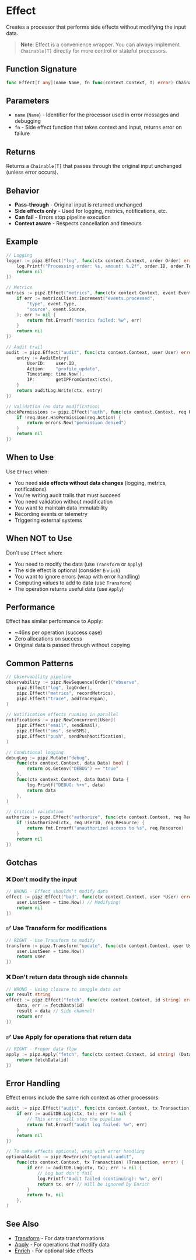 # Effect

Creates a processor that performs side effects without modifying the input data.

> **Note**: Effect is a convenience wrapper. You can always implement `Chainable[T]` directly for more control or stateful processors.

## Function Signature

```go
func Effect[T any](name Name, fn func(context.Context, T) error) Chainable[T]
```

## Parameters

- `name` (`Name`) - Identifier for the processor used in error messages and debugging
- `fn` - Side effect function that takes context and input, returns error on failure

## Returns

Returns a `Chainable[T]` that passes through the original input unchanged (unless error occurs).

## Behavior

- **Pass-through** - Original input is returned unchanged
- **Side effects only** - Used for logging, metrics, notifications, etc.
- **Can fail** - Errors stop pipeline execution
- **Context aware** - Respects cancellation and timeouts

## Example

```go
// Logging
logger := pipz.Effect("log", func(ctx context.Context, order Order) error {
    log.Printf("Processing order: %s, amount: %.2f", order.ID, order.Total)
    return nil
})

// Metrics
metrics := pipz.Effect("metrics", func(ctx context.Context, event Event) error {
    if err := metricsClient.Increment("events.processed", 
        "type", event.Type,
        "source", event.Source,
    ); err != nil {
        return fmt.Errorf("metrics failed: %w", err)
    }
    return nil
})

// Audit trail
audit := pipz.Effect("audit", func(ctx context.Context, user User) error {
    entry := AuditEntry{
        UserID:    user.ID,
        Action:    "profile_update",
        Timestamp: time.Now(),
        IP:        getIPFromContext(ctx),
    }
    return auditLog.Write(ctx, entry)
})

// Validation (no data modification)
checkPermissions := pipz.Effect("auth", func(ctx context.Context, req Request) error {
    if !req.User.HasPermission(req.Action) {
        return errors.New("permission denied")
    }
    return nil
})
```

## When to Use

Use `Effect` when:
- You need **side effects without data changes** (logging, metrics, notifications)
- You're writing audit trails that must succeed
- You need validation without modification
- You want to maintain data immutability
- Recording events or telemetry
- Triggering external systems

## When NOT to Use

Don't use `Effect` when:
- You need to modify the data (use `Transform` or `Apply`)
- The side effect is optional (consider `Enrich`)
- You want to ignore errors (wrap with error handling)
- Computing values to add to data (use `Transform`)
- The operation returns useful data (use `Apply`)

## Performance

Effect has similar performance to Apply:
- ~46ns per operation (success case)
- Zero allocations on success
- Original data is passed through without copying

## Common Patterns

```go
// Observability pipeline
observability := pipz.NewSequence[Order]("observe",
    pipz.Effect("log", logOrder),
    pipz.Effect("metrics", recordMetrics),
    pipz.Effect("trace", addTraceSpan),
)

// Notification effects running in parallel
notifications := pipz.NewConcurrent[User](
    pipz.Effect("email", sendEmail),
    pipz.Effect("sms", sendSMS),
    pipz.Effect("push", sendPushNotification),
)

// Conditional logging
debugLog := pipz.Mutate("debug",
    func(ctx context.Context, data Data) bool {
        return os.Getenv("DEBUG") == "true"
    },
    func(ctx context.Context, data Data) Data {
        log.Printf("DEBUG: %+v", data)
        return data
    },
)

// Critical validation
authorize := pipz.Effect("authorize", func(ctx context.Context, req Request) error {
    if !isAuthorized(ctx, req.UserID, req.Resource) {
        return fmt.Errorf("unauthorized access to %s", req.Resource)
    }
    return nil
})
```

## Gotchas

### ❌ Don't modify the input
```go
// WRONG - Effect shouldn't modify data
effect := pipz.Effect("bad", func(ctx context.Context, user *User) error {
    user.LastSeen = time.Now() // Modifying!
    return nil
})
```

### ✅ Use Transform for modifications
```go
// RIGHT - Use Transform to modify
transform := pipz.Transform("update", func(ctx context.Context, user User) User {
    user.LastSeen = time.Now()
    return user
})
```

### ❌ Don't return data through side channels
```go
// WRONG - Using closure to smuggle data out
var result string
effect := pipz.Effect("fetch", func(ctx context.Context, id string) error {
    data, err := fetchData(id)
    result = data // Side channel!
    return err
})
```

### ✅ Use Apply for operations that return data
```go
// RIGHT - Proper data flow
apply := pipz.Apply("fetch", func(ctx context.Context, id string) (Data, error) {
    return fetchData(id)
})
```

## Error Handling

Effect errors include the same rich context as other processors:

```go
audit := pipz.Effect("audit", func(ctx context.Context, tx Transaction) error {
    if err := auditDB.Log(ctx, tx); err != nil {
        // This error will stop the pipeline
        return fmt.Errorf("audit log failed: %w", err)
    }
    return nil
})

// To make effects optional, wrap with error handling
optionalAudit := pipz.NewEnrich("optional-audit", 
    func(ctx context.Context, tx Transaction) (Transaction, error) {
        if err := auditDB.Log(ctx, tx); err != nil {
            // Log but don't fail
            log.Printf("Audit failed (continuing): %v", err)
            return tx, err // Will be ignored by Enrich
        }
        return tx, nil
    },
)
```

## See Also

- [Transform](./transform.md) - For data transformations
- [Apply](./apply.md) - For operations that modify data
- [Enrich](./enrich.md) - For optional side effects